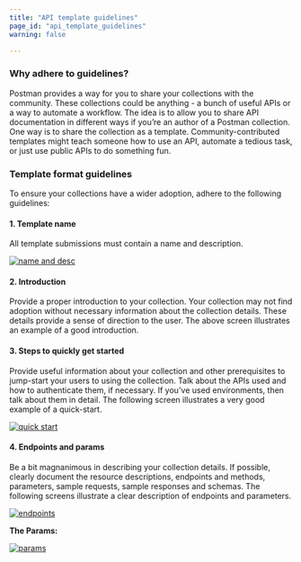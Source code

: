 ```yaml
---
title: "API template guidelines"
page_id: "api_template_guidelines"
warning: false

---
```


### Why adhere to guidelines?

Postman provides a way for you to share your collections with the community. These collections could be anything - a bunch of useful APIs or a way to automate a workflow. The idea is to allow you to share API documentation in different ways if you’re an author of a Postman collection. One way is to share the collection as a template. Community-contributed templates might teach someone how to use an API, automate a tedious task, or just use public APIs to do something fun.

### Template format guidelines

To ensure your collections have a wider adoption, adhere to the following guidelines:

#### 1. Template name
   
All template submissions must contain a name and description. 

   [![name and desc](https://s3.amazonaws.com/postman-static-getpostman-com/postman-docs/API-Network-Templates1.png)](https://s3.amazonaws.com/postman-static-getpostman-com/postman-docs/API-Network-Templates1.png)

#### 2. Introduction

Provide a proper introduction to your collection. Your collection may not find adoption without necessary information about the collection details. These details provide a sense of direction to the user. The above screen illustrates an example of a good introduction. 

#### 3. Steps to quickly get started

Provide useful information about your collection and other prerequisites to jump-start your users to using the collection. Talk about the APIs used and how to authenticate them, if necessary. If you've used environments, then talk about them in detail. The following screen illustrates a very good example of a quick-start. 

[![quick start](https://s3.amazonaws.com/postman-static-getpostman-com/postman-docs/API-Network-Templates2.png)](https://s3.amazonaws.com/postman-static-getpostman-com/postman-docs/API-Network-Templates2.png)


#### 4. Endpoints and params

Be a bit magnanimous in describing your collection details. If possible, clearly document the resource descriptions, endpoints and methods, parameters, sample requests, sample responses and schemas. The following screens illustrate a clear description of endpoints and parameters. 

[![endpoints](https://s3.amazonaws.com/postman-static-getpostman-com/postman-docs/API-Network-Templates3a.png)](https://s3.amazonaws.com/postman-static-getpostman-com/postman-docs/API-Network-Templates3a.png)

**The Params:**

[![params](https://s3.amazonaws.com/postman-static-getpostman-com/postman-docs/API-Network-Templates4.png)](https://s3.amazonaws.com/postman-static-getpostman-com/postman-docs/API-Network-Templates4.png)